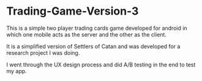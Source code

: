 # Trading-Game-Version-3

This is a simple two player trading cards game developed for android 
in which one mobile acts as the server and the other as the client.

It is a simplified version of Settlers of Catan and was developed for a research project I was doing.

I went through the UX design process and did A/B testing in the end to test my app.
